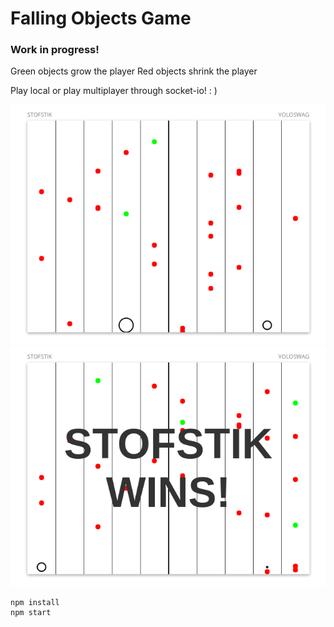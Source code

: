 # Falling Objects Game
### Work in progress!

Green objects grow the player
Red objects shrink the player

Play local or play multiplayer through socket-io! : )

<img src="https://github.com/stofstik/codaisseur-game/blob/master/screenshot-1.png" alt="screenshot" width="600px"/>
<img src="https://github.com/stofstik/codaisseur-game/blob/master/screenshot-2.png" alt="screenshot" width="600px"/>

```
npm install
npm start
